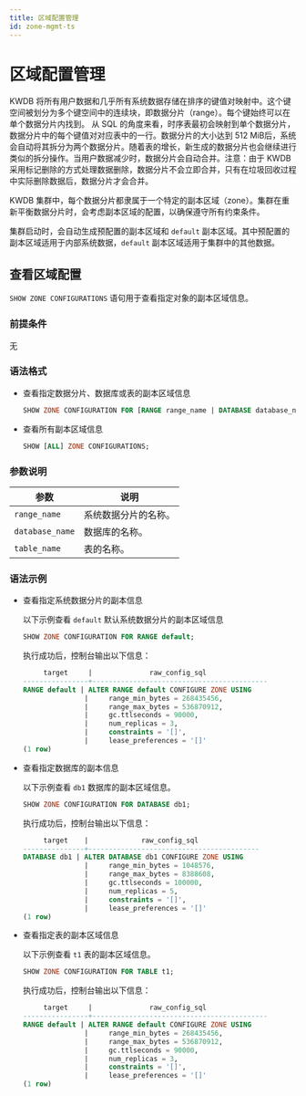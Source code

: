 ```yaml
---
title: 区域配置管理
id: zone-mgmt-ts
---
```


# 区域配置管理

KWDB 将所有用户数据和几乎所有系统数据存储在排序的键值对映射中。这个键空间被划分为多个键空间中的连续块，即数据分片（range）。每个键始终可以在单个数据分片内找到。 从 SQL 的角度来看，时序表最初会映射到单个数据分片，数据分片中的每个键值对对应表中的一行。数据分片的大小达到 512 MiB后，系统会自动将其拆分为两个数据分片。随着表的增长，新生成的数据分片也会继续进行类似的拆分操作。当用户数据减少时，数据分片会自动合并。注意：由于 KWDB 采用标记删除的方式处理数据删除，数据分片不会立即合并，只有在垃圾回收过程中实际删除数据后，数据分片才会合并。

KWDB 集群中，每个数据分片都隶属于一个特定的副本区域（zone）。集群在重新平衡数据分片时，会考虑副本区域的配置，以确保遵守所有约束条件。

集群启动时，会自动生成预配置的副本区域和 `default` 副本区域。其中预配置的副本区域适用于内部系统数据，`default` 副本区域适用于集群中的其他数据。

## 查看区域配置

`SHOW ZONE CONFIGURATIONS` 语句用于查看指定对象的副本区域信息。

### 前提条件

无

### 语法格式

- 查看指定数据分片、数据库或表的副本区域信息

    ```sql
    SHOW ZONE CONFIGURATION FOR [RANGE range_name | DATABASE database_name | TABLE table_name];
    ```

- 查看所有副本区域信息

    ```sql
    SHOW [ALL] ZONE CONFIGURATIONS;
    ```

### 参数说明

| 参数 | 说明 |
| --- | --- |
| `range_name` | 系统数据分片的名称。 |
| `database_name` | 数据库的名称。 |
| `table_name` | 表的名称。 |

### 语法示例

- 查看指定系统数据分片的副本信息
  
     以下示例查看 `default` 默认系统数据分片的副本区域信息
     
     ```sql
     SHOW ZONE CONFIGURATION FOR RANGE default;
     ```
     
     执行成功后，控制台输出以下信息：
     
     ```sql
          target     |              raw_config_sql
     ----------------+-------------------------------------------
     RANGE default | ALTER RANGE default CONFIGURE ZONE USING
                    |     range_min_bytes = 268435456,
                    |     range_max_bytes = 536870912,
                    |     gc.ttlseconds = 90000,
                    |     num_replicas = 3,
                    |     constraints = '[]',
                    |     lease_preferences = '[]'
     (1 row)
     ```
     
- 查看指定数据库的副本信息
  
     以下示例查看 `db1` 数据库的副本区域信息。
     
     ```sql
     SHOW ZONE CONFIGURATION FOR DATABASE db1;
     ```
     
     执行成功后，控制台输出以下信息：
     
     ```sql
          target    |             raw_config_sql
     ---------------+------------------------------------------
     DATABASE db1 | ALTER DATABASE db1 CONFIGURE ZONE USING
                    |     range_min_bytes = 1048576,
                    |     range_max_bytes = 8388608,
                    |     gc.ttlseconds = 100000,
                    |     num_replicas = 5,
                    |     constraints = '[]',
                    |     lease_preferences = '[]'
     (1 row)
     ```
     
- 查看指定表的副本区域信息
  
     以下示例查看 `t1` 表的副本区域信息。
     
     ```sql
     SHOW ZONE CONFIGURATION FOR TABLE t1;
     ```
     
     执行成功后，控制台输出以下信息：
     
     ```sql
          target     |              raw_config_sql
     ----------------+-------------------------------------------
     RANGE default | ALTER RANGE default CONFIGURE ZONE USING
                    |     range_min_bytes = 268435456,
                    |     range_max_bytes = 536870912,
                    |     gc.ttlseconds = 90000,
                    |     num_replicas = 3,
                    |     constraints = '[]',
                    |     lease_preferences = '[]'
     (1 row)
     ```
